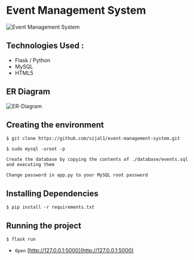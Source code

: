# Event Management System
![Event Management System](https://user-images.githubusercontent.com/92677342/201507545-7f4b62dd-e31a-4f77-9777-71734b620ce7.png)


## Technologies Used :

- Flask / Python
- MySQL
- HTML5

## ER Diagram
![ER-Diagram](https://user-images.githubusercontent.com/92677342/201560821-96115972-5b09-4cb1-8c4e-c367c2ce047f.png)


## Creating the environment

```
$ git clone https://github.com/sijal1/event-management-system.git
```

```
$ sudo mysql -uroot -p
```


`Create the database by copying the contents of ./database/events.sql and executing them`


`Change password in app.py to your MySQL root password`

## Installing Dependencies

```
$ pip install -r requirements.txt
```

## Running the project

```
$ flask run
```


- `Open` [http://127.0.0.1:5000](http://127.0.0.1:5000)
